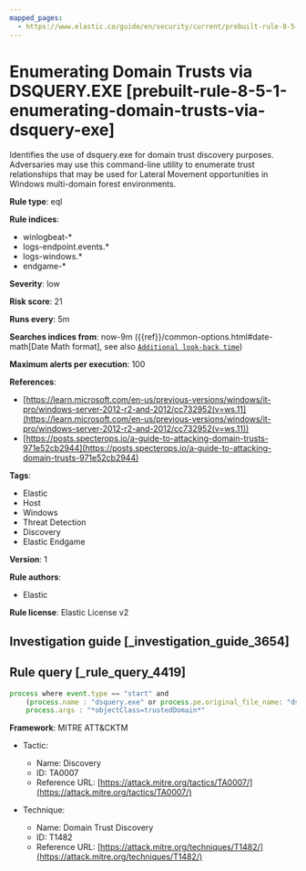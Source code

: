 ```yaml
---
mapped_pages:
  - https://www.elastic.co/guide/en/security/current/prebuilt-rule-8-5-1-enumerating-domain-trusts-via-dsquery-exe.html
---
```


# Enumerating Domain Trusts via DSQUERY.EXE [prebuilt-rule-8-5-1-enumerating-domain-trusts-via-dsquery-exe]

Identifies the use of dsquery.exe for domain trust discovery purposes. Adversaries may use this command-line utility to enumerate trust relationships that may be used for Lateral Movement opportunities in Windows multi-domain forest environments.

**Rule type**: eql

**Rule indices**:

* winlogbeat-*
* logs-endpoint.events.*
* logs-windows.*
* endgame-*

**Severity**: low

**Risk score**: 21

**Runs every**: 5m

**Searches indices from**: now-9m ({{ref}}/common-options.html#date-math[Date Math format], see also [`Additional look-back time`](docs-content://solutions/security/detect-and-alert/create-detection-rule.md#rule-schedule))

**Maximum alerts per execution**: 100

**References**:

* [https://learn.microsoft.com/en-us/previous-versions/windows/it-pro/windows-server-2012-r2-and-2012/cc732952(v=ws.11](https://learn.microsoft.com/en-us/previous-versions/windows/it-pro/windows-server-2012-r2-and-2012/cc732952(v=ws.11))
* [https://posts.specterops.io/a-guide-to-attacking-domain-trusts-971e52cb2944](https://posts.specterops.io/a-guide-to-attacking-domain-trusts-971e52cb2944)

**Tags**:

* Elastic
* Host
* Windows
* Threat Detection
* Discovery
* Elastic Endgame

**Version**: 1

**Rule authors**:

* Elastic

**Rule license**: Elastic License v2

## Investigation guide [_investigation_guide_3654]



## Rule query [_rule_query_4419]

```js
process where event.type == "start" and
    (process.name : "dsquery.exe" or process.pe.original_file_name: "dsquery.exe") and
    process.args : "*objectClass=trustedDomain*"
```

**Framework**: MITRE ATT&CKTM

* Tactic:

    * Name: Discovery
    * ID: TA0007
    * Reference URL: [https://attack.mitre.org/tactics/TA0007/](https://attack.mitre.org/tactics/TA0007/)

* Technique:

    * Name: Domain Trust Discovery
    * ID: T1482
    * Reference URL: [https://attack.mitre.org/techniques/T1482/](https://attack.mitre.org/techniques/T1482/)



